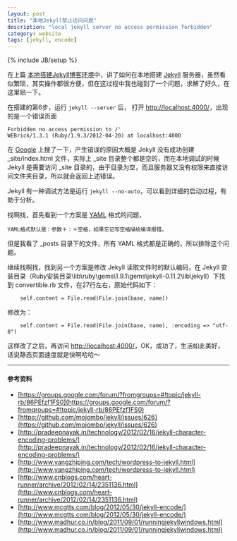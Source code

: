 ```yaml
---
layout: post
title: "本地Jekyll禁止访问问题"
description: "local jekyll server no access permission forbidden"
category: website
tags: [jekyll, encode]
---
```

{% include JB/setup %}

在上篇 [本地搭建Jekyll博客环境](http://ppxu.net/blog/2012/09/27/setup-local-jekyll-environment/)中，讲了如何在本地搭建 [Jekyll](http://jekyllrb.com/) 服务器，虽然看似繁琐，其实操作都很方便，但在这过程中我也碰到了一个问题，求解了好久，在这里贴一下。

在搭建的第6步，运行 `jekyll --server` 后， 打开 [http://localhost:4000/](http://localhost:4000/)，出现的是一个错误页面

	Forbidden no access permission to /'
	WEBrick/1.3.1 (Ruby/1.9.3/2012-04-20) at localhost:4000

在 [Google](http://www.google.com) 上搜了一下，产生错误的原因大概是 Jekyll 没有成功创建 \_site/index.html 文件，实际上 \_site 目录整个都是空的，而在本地调试的时候 Jekyll 是需要访问 \_site 目录的，由于目录为空，而且服务器又没有权限来直接访问文件夹目录，所以就会返回上述错误。

Jekyll 有一种调试方法是运行 `jekyll --no-auto`，可以看到详细的启动过程，有助于分析。

找啊找，首先看到一个方案是 [YAML](http://www.yaml.org/) 格式的问题，

	YAML格式默认是：参数＋：＋空格，如果忘记写空格描绘编译报错。

但是我看了 \_posts 目录下的文件，所有 YAML 格式都是正确的，所以排除这个问题。

继续找啊找，找到另一个方案是修改 Jekyll 读取文件时的默认编码，在 Jekyll 安装目录（Ruby安装目录\lib\ruby\gems\1.9.1\gems\jekyll-0.11.2\lib\jekyll）下找到 convertible.rb 文件，在27行左右，原始代码如下：

		self.content = File.read(File.join(base, name))

修改为：

		self.content = File.read(File.join(base, name), :encoding => "utf-8")

这样改了之后，再访问 [http://localhost:4000/](http://localhost:4000/)，OK，成功了，生活如此美好，话说静态页面速度就是快啊哈哈～

-------------------
#### 参考资料

* [https://groups.google.com/forum/?fromgroups=#!topic/jekyll-rb/86PEfzf1FS0](https://groups.google.com/forum/?fromgroups=#!topic/jekyll-rb/86PEfzf1FS0)
* [https://github.com/mojombo/jekyll/issues/626](https://github.com/mojombo/jekyll/issues/626)
* [http://pradeepnayak.in/technology/2012/02/16/jekyll-character-encoding-problems/](http://pradeepnayak.in/technology/2012/02/16/jekyll-character-encoding-problems/)
* [http://www.yangzhiping.com/tech/wordpress-to-jekyll.html](http://www.yangzhiping.com/tech/wordpress-to-jekyll.html)
* [http://www.cnblogs.com/heart-runner/archive/2012/02/14/2351136.html](http://www.cnblogs.com/heart-runner/archive/2012/02/14/2351136.html)
* [http://www.mcgtts.com/blog/2012/05/30/jekyll-encode/](http://www.mcgtts.com/blog/2012/05/30/jekyll-encode/)
* [http://www.madhur.co.in/blog/2011/09/01/runningjekyllwindows.html](http://www.madhur.co.in/blog/2011/09/01/runningjekyllwindows.html)